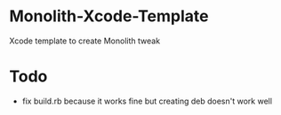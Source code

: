 # Monolith-Xcode-Template

Xcode template to create Monolith tweak

# Todo
* fix build.rb because it works fine but creating deb doesn't work well
